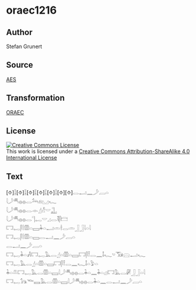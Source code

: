# oraec1216

## Author

Stefan Grunert

## Source

[AES](https://github.com/simondschweitzer/aes)

## Transformation

[ORAEC](https://oraec.github.io/)

## License

<a rel="license" href="http://creativecommons.org/licenses/by-sa/4.0/"><img alt="Creative Commons License" style="border-width:0" src="https://i.creativecommons.org/l/by-sa/4.0/88x31.png" /></a><br />This work is licensed under a <a rel="license" href="http://creativecommons.org/licenses/by-sa/4.0/">Creative Commons Attribution-ShareAlike 4.0 International License</a>

## Text

[⯑]𓆼[⯑]𓆼[⯑]𓆼[⯑]𓆼[⯑]𓆼[⯑][⯑]𓂋𓂝𓈖𓌳𓐙𓏏<br>
𓇋𓌳𓄪𓐍𓐍𓂋𓃢𓁶𓈋𓆑<br>
𓇋𓌳𓄪𓐍𓐍𓂋𓁹𓊨𓀭𓎟𓊻<br>
𓇋𓌳𓄪𓐍𓐍𓂋𓊹𓉻𓎟𓈎𓂋𓌟𓋴𓊭<br>
𓉐𓉻𓋴𓌉𓏃𓏏𓈙𓇓𓏏𓂝𓏛𓌂𓂋𓏛𓃀𓃀𓇋𓏏𓇋<br>
𓉐𓉻𓋴𓌉𓏃𓏏𓈙𓂋𓂝𓈖𓌳𓐙𓏏<br>
𓂋𓂝𓈖𓌳𓐙𓏏<br>
𓉐𓉻𓇓𓏏𓀻𓉐𓉻𓅓𓂋𓊨𓏏𓏃𓏏𓈙𓉐𓋴𓍋𓂋𓈖𓄤𓆑𓎻𓃝𓈍𓂝𓆑<br>
𓉐𓉻𓅓𓂋𓊨𓏏𓏃𓏏𓈙𓉐𓋴𓍋𓂋𓈖𓆑𓄤𓏏𓅱𓏏<br>
𓇓𓏏𓌨𓉐𓉻𓅓𓂋𓏃𓏏𓈙𓇋𓌳𓄪𓐍𓐍𓂋𓇓𓏏𓈖𓇓𓏏𓊒𓉐𓅓𓂋𓏞𓃀𓃀𓏏𓇋<br>
𓉐𓉻𓃥𓆝𓈘𓅓𓂋𓏃𓏏𓈙𓇋𓌳𓄪𓐍𓐍𓂋𓇓𓏏𓈖𓂋𓂝𓈖𓌳𓐙𓏏<br>
